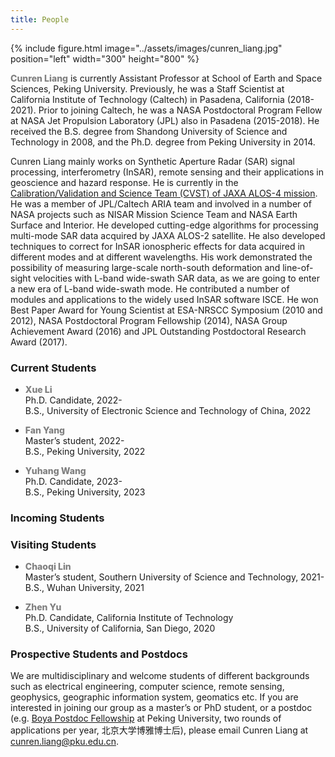 ```yaml
---
title: People
---
```


{% include figure.html image="../assets/images/cunren_liang.jpg" position="left" width="300" height="800" %}


<span style="color:Gray; font-weight: 800">Cunren Liang</span> is currently Assistant Professor at School of Earth and Space Sciences, Peking University. Previously, he was a Staff Scientist at California Institute of Technology (Caltech) in Pasadena, California (2018-2021). Prior to joining Caltech, he was a NASA Postdoctoral Program Fellow at NASA Jet Propulsion Laboratory (JPL) also in Pasadena (2015-2018). He received the B.S. degree from Shandong University of Science and Technology in 2008, and the Ph.D. degree from Peking University in 2014.

Cunren Liang mainly works on Synthetic Aperture Radar (SAR) signal processing, interferometry (InSAR), remote sensing and their applications in geoscience and hazard response. He is currently in the [Calibration/Validation and Science Team (CVST) of JAXA ALOS-4 mission](https://www.eorc.jaxa.jp/ALOS/en/alos-4/a4_calval_e.htm). He was a member of JPL/Caltech ARIA team and involved in a number of NASA projects such as NISAR Mission Science Team and NASA Earth Surface and Interior. He developed cutting-edge algorithms for processing multi-mode SAR data acquired by JAXA ALOS-2 satellite. He also developed techniques to correct for InSAR ionospheric effects for data acquired in different modes and at different wavelengths. His work demonstrated the possibility of measuring large-scale north-south deformation and line-of-sight velocities with L-band wide-swath SAR data, as we are going to enter a new era of L-band wide-swath mode. He contributed a number of modules and applications to the widely used InSAR software ISCE. He won Best Paper Award for Young Scientist at ESA-NRSCC Symposium (2010 and 2012), NASA Postdoctoral Program Fellowship (2014), NASA Group Achievement Award (2016) and JPL Outstanding Postdoctoral Research Award (2017).


### Current Students
* <span style="color:Gray; font-weight: 800">Xue Li</span>  
Ph.D. Candidate, 2022-  
B.S., University of Electronic Science and Technology of China, 2022  

* <span style="color:Gray; font-weight: 800">Fan Yang</span>  
Master’s student, 2022-  
B.S., Peking University, 2022

* <span style="color:Gray; font-weight: 800">Yuhang Wang</span>  
Ph.D. Candidate, 2023-  
B.S., Peking University, 2023

### Incoming Students



### Visiting Students
* <span style="color:Gray; font-weight: 800">Chaoqi Lin</span>  
Master’s student, Southern University of Science and Technology, 2021-  
B.S., Wuhan University, 2021

* <span style="color:Gray; font-weight: 800">Zhen Yu</span>  
Ph.D. Candidate, California Institute of Technology  
B.S., University of California, San Diego, 2020


### Prospective Students and Postdocs
We are multidisciplinary and welcome students of different backgrounds such as electrical engineering, computer science, remote sensing, geophysics, geographic information system, geomatics etc. If you are interested in joining our group as a master’s or PhD student, or a postdoc (e.g. [Boya Postdoc Fellowship](https://the-updates.com/boya-postdoctoral-fellowship-peking-university-china-2021/) at Peking University, two rounds of applications per year, 北京大学博雅博士后), please email Cunren Liang at cunren.liang@pku.edu.cn.
